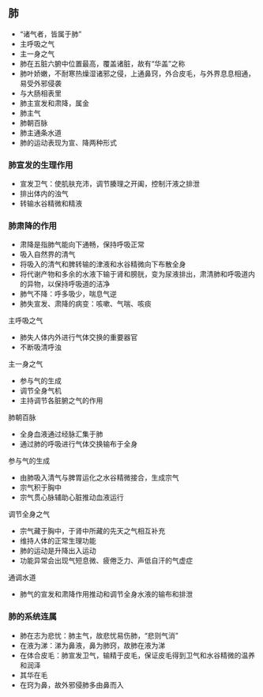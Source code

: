 ## 肺

- “诸气者，皆属于肺”
- 主呼吸之气
- 主一身之气
- 肺在五脏六腑中位置最高，覆盖诸脏，故有“华盖”之称
- 肺叶娇嫩，不耐寒热燥湿诸邪之侵，上通鼻窍，外合皮毛，与外界息息相通，易受外邪侵袭
- 与大肠相表里
- 肺主宣发和肃降，属金
- 肺主气
- 肺朝百脉
- 肺主通条水道
- 肺的运动表现为宣、降两种形式

### 肺宣发的生理作用

- 宣发卫气：使肌肤充沛，调节腠理之开阖，控制汗液之排泄
- 排出体内的浊气
- 转输水谷精微和精液

### 肺肃降的作用

- 肃降是指肺气能向下通畅，保持呼吸正常
- 吸入自然界的清气
- 将吸入的清气和脾转输的津液和水谷精微向下布散全身
- 将代谢产物和多余的水液下输于肾和膀胱，变为尿液排出，肃清肺和呼吸道内的异物，以保持呼吸道的洁净
- 肺气不降：呼多吸少，喘息气逆
- 肺失宣发、肃降的病变：咳嗽、气喘、咳痰


主呼吸之气

- 肺失人体内外进行气体交换的重要器官
- 不断吸清呼浊

主一身之气

- 参与气的生成
- 调节全身气机
- 主持调节各脏腑之气的作用

肺朝百脉

- 全身血液通过经脉汇集于肺
- 通过肺的呼吸进行气体交换输布于全身

参与气的生成

- 由肺吸入清气与脾胃运化之水谷精微接合，生成宗气
- 宗气积于胸中
- 宗气贯心脉辅助心脏推动血液运行

调节全身之气

- 宗气藏于胸中，于肾中所藏的先天之气相互补充
- 维持人体的正常生理功能
- 肺的运动是升降出入运动
- 功能异常会出现气短息微、疲倦乏力、声低自汗的气虚症

通调水道

- 肺气的宣发和肃降作用推动和调节全身水液的输布和排泄

### 肺的系统连属

- 肺在志为悲忧：肺主气，故悲忧易伤肺，“悲则气消”
- 在液为涕：涕为鼻液，鼻为肺窍，故肺在液为涕
- 在体合皮毛：肺宣发卫气，输精于皮毛，保证皮毛得到卫气和水谷精微的温养和润泽
- 其华在毛
- 在窍为鼻，故外邪侵肺多由鼻而入
